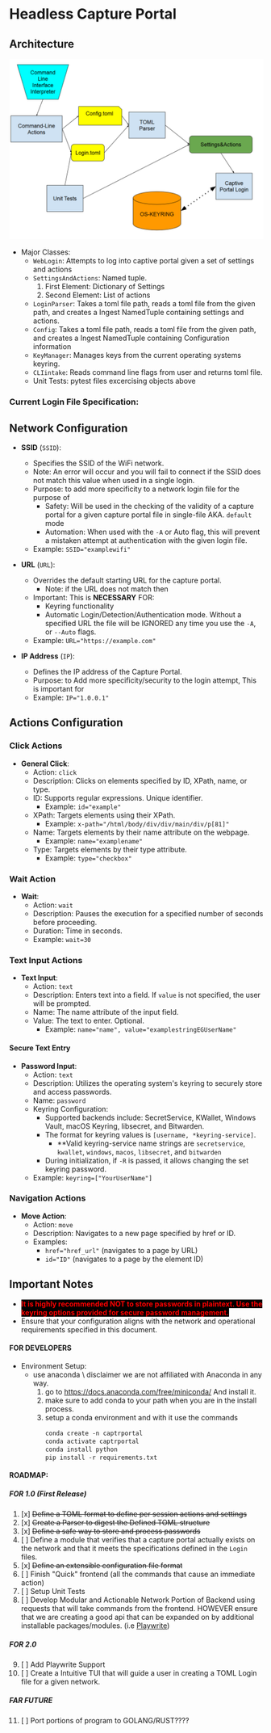 # Headless Capture Portal
## Architecture
!["TOML Capture Portal Diagram"](./images/TOML-Capture-Architecture.png)
* Major Classes:
    * `WebLogin`: Attempts to log into captive portal given a set of settings and actions
    * `SettingsAndActions`: Named tuple.
        1. First Element: Dictionary of Settings
        2. Second Element: List of actions
    * `LoginParser`: Takes a toml file path, reads a toml file from the given path, and creates a Ingest NamedTuple containing settings and actions.
    * `Config`: Takes a toml file path, reads a toml file from the given path, and creates a Ingest NamedTuple containing Configuration information
    * `KeyManager`: Manages keys from the current operating systems keyring.
    * `CLIintake`: Reads command line flags from user and returns toml file.
    * Unit Tests: pytest files excercising objects above

### Current Login File Specification:

## Network Configuration

- **SSID** (`SSID`): 
  - Specifies the SSID of the WiFi network.
  - Note: An error will occur and you will fail to connect if the SSID does not match this value when used in a single login.
  - Purpose: to add more specificity to a network login file for the purpose of 
    - Safety: Will be used in the checking of the validity of a capture portal for a given capture portal file in single-file AKA. `default` mode
    - Automation: When used with the `-A` or Auto flag, this will prevent a mistaken attempt at authentication with the given login file. 
  - Example: `SSID="examplewifi"`

- **URL** (`URL`):
  - Overrides the default starting URL for the capture portal. 
    - Note: if the URL does not match then 
  - Important: This is **NECESSARY** FOR:
    -  Keyring functionality
    - Automatic Login/Detection/Authentication mode. Without a specified URL the file will be IGNORED any time you use the `-A`, or `--Auto` flags. 
  - Example: `URL="https://example.com"`

- **IP Address** (`IP`):
  - Defines the IP address of the Capture Portal.
  - Purpose: to Add more specificity/security to the login attempt, This is important for 
  - Example: `IP="1.0.0.1"`

## Actions Configuration

### Click Actions

- **General Click**:
  - Action: `click`
  - Description: Clicks on elements specified by ID, XPath, name, or type.
  - ID: Supports regular expressions. Unique identifier.
    - Example: `id="example"`
  - XPath: Targets elements using their XPath.
    - Example: `x-path="/html/body/div/div/main/div/p[81]"`
  - Name: Targets elements by their name attribute on the webpage.
    - Example: `name="examplename"`
  - Type: Targets elements by their type attribute.
    - Example: `type="checkbox"`

### Wait Action

- **Wait**:
  - Action: `wait`
  - Description: Pauses the execution for a specified number of seconds before proceeding.
  - Duration: Time in seconds.
  - Example: `wait=30`

### Text Input Actions

- **Text Input**:
  - Action: `text`
  - Description: Enters text into a field. If `value` is not specified, the user will be prompted.
  - Name: The name attribute of the input field.
  - Value: The text to enter. Optional.
    - Example: `name="name", value="examplestringEGUserName"`

#### Secure Text Entry
- **Password Input**:
  - Action: `text`
  - Description: Utilizes the operating system's keyring to securely store and access passwords.
  - Name: `password`
  - Keyring Configuration:
    - Supported backends include: SecretService, KWallet, Windows Vault, macOS Keyring, libsecret, and Bitwarden.
    - The format for keyring values is `[username, *keyring-service]`.
        - \*\*Valid keyring-service name strings are `secretservice`, `kwallet`, `windows`, `macos`, `libsecret`, and `bitwarden`
    - During initialization, if `-R` is passed, it allows changing the set keyring password.
  - Example: `keyring=["YourUserName"]`

### Navigation Actions

- **Move Action**:
  - Action: `move`
  - Description: Navigates to a new page specified by href or ID.
  - Examples:
    - `href="href_url"` (navigates to a page by URL)
    - `id="ID"` (navigates to a page by the element ID)

## Important Notes

- <span style="color: red; font-weight: bold; background-color: black;">It is highly recommended NOT to store passwords in plaintext. Use the keyring options provided for secure password management.</span>
- Ensure that your configuration aligns with the network and operational requirements specified in this document.




#### FOR DEVELOPERS
* Environment Setup:
    * use anaconda \\ disclaimer we are not affiliated with Anaconda in any way.
        1. go to <https://docs.anaconda.com/free/miniconda/>  And install it.
        2. make sure to add conda to your path when you are in the install process.
        3. setup a conda environment and with it use the commands 
            ```
            conda create -n captrportal
            conda activate captrportal
            conda install python
            pip install -r requirements.txt
            ```

#### ROADMAP:
##### FOR  1.0 (First Release)
1. [x] ~~Define a TOML format to define per session actions and settings~~
2. [x] ~~Create a Parser to digest the Defined TOML structure~~
3. [x] ~~Define a safe way to store and process passwords~~
4. [ ] Define a module that verifies that a capture portal actually exists on the network and that it meets the specifications defined in the `Login` files.
5. [x] ~~Define an extensible configuration file format~~
6. [ ] Finish "Quick" frontend (all the commands that cause an immediate action)
7. [ ] Setup Unit Tests 
8. [ ] Develop Modular and Actionable Network Portion of Backend using requests that will take commands from the frontend. HOWEVER ensure that we are creating a good api that can be expanded on by additional installable packages/modules. (i.e [Playwrite](https://playwright.dev/python/docs/intro)) 
##### FOR 2.0
9. [ ] Add Playwrite Support
10. [ ] Create a Intuitive TUI that will guide a user in creating a TOML Login file for a given network. 
##### FAR FUTURE
11. [ ] Port portions of program to GOLANG/RUST????
